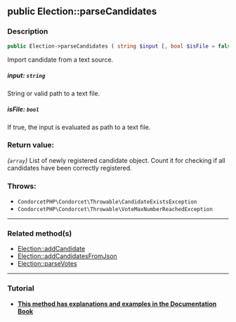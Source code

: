 ## public Election::parseCandidates

### Description    

```php
public Election->parseCandidates ( string $input [, bool $isFile = false] ): array
```

Import candidate from a text source.
    

##### **input:** *```string```*   
String or valid path to a text file.    


##### **isFile:** *```bool```*   
If true, the input is evaluated as path to a text file.    


### Return value:   

*(```array```)* List of newly registered candidate object. Count it for checking if all candidates have been correctly registered.



### Throws:   

* ```CondorcetPHP\Condorcet\Throwable\CandidateExistsException```
* ```CondorcetPHP\Condorcet\Throwable\VoteMaxNumberReachedException```

---------------------------------------

### Related method(s)      

* [Election::addCandidate](../Election%20Class/public%20Election--addCandidate.md)    
* [Election::addCandidatesFromJson](../Election%20Class/public%20Election--addCandidatesFromJson.md)    
* [Election::parseVotes](../Election%20Class/public%20Election--parseVotes.md)    

---------------------------------------

### Tutorial

* **[This method has explanations and examples in the Documentation Book](https://www.condorcet.io/3.AsPhpLibrary/4.Candidates)**    
